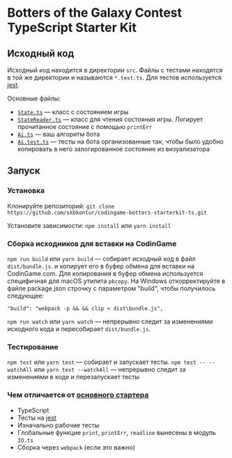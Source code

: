 # Botters of the Galaxy Contest TypeScript Starter Kit

## Исходный код

Исходный код находится в директории `src`. Файлы с тестами находятся в той же директории и называются `*.test.ts`.
Для тестов используется [jest](https://facebook.github.io/jest/docs/en/api.html).

Основные файлы:

* [`State.ts`](src/State.ts) — класс с состоянием игры
* [`StateReader.ts`](src/StateReader.ts) — класс для чтения состояния игры. Логирует прочитанное состояние с помощью `printErr`
* [`Ai.ts`](src/Ai.ts) — ваш алгоритм бота
* [`Ai.test.ts`](src/Ai.test.ts) — тесты на бота организованные так, чтобы было удобно копировать в него залогированное состояние из визуализатора

## Запуск

### Установка

Клонируйте репозиторий: `git clone https://github.com/skbkontur/codingame-botters-starterkit-ts.git`

Установите зависимости: `npm install` или `yarn install`

### Сборка исходников для вставки на CodinGame

`npm run build` или `yarn build` — собирает исходный код в файл `dist/bundle.js`. и копирует его в буфер обмена для вставки на CodinGame.com.
Для копирования в буфер обмена используется специфичная для macOS утилита `pbcopy`.
На Windows откорректируйте в файле package.json строчку с параметром "build", чтобы получилось следующее:

```
"build": "webpack -p && && clip < dist\bundle.js",
```

`npm run watch` или `yarn watch` — непрерывно следит за изменениями исходного кода и пересобирает `dist/bundle.js`.

### Тестирование

`npm test` или `yarn test` — собирает и запускает тесты.
`npm test -- --watchAll` или `yarn test --watchAll` — непрерывно следит за изменениями в коде и перезапускает тесты

### Чем отличается от [основного стартера](https://github.com/skbkontur/codingame-botters-starterkit-js)

* TypeScript
* Тесты на [jest](https://facebook.github.io/jest/docs/en/api.html)
* Изначально рабочие тесты
* Глобальные функцие `print`, `printErr`, `readline` вынесены в модуль `IO.ts`
* Сборка через `webpack` (если это важно)
